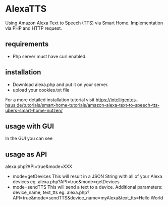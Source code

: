 # AlexaTTS
Using Amazon Alexa Text to Speech (TTS) via Smart Home. Implementation via PHP and HTTP request.

## requirements
- Php server must have curl enabled.

## installation
- Download alexa.php and put it on your server.
- upload your cookies.txt file

For a more detailed installation tutorial visit https://intelligentes-haus.de/tutorials/smart-home-tutorials/amazon-alexa-text-to-speech-tts-ubers-smart-home-nutzen/


## usage with GUI
In the GUI you can see 

## usage as API
alexa.php?API=true&mode=XXX
- mode=getDevices
  This will result in a JSON String with all of your Alexa devices
  eg. alexa.php?API=true&mode=getDevices
- mode=sendTTS
  This will send a text to a device.
  Additional parameters: device_name, text_tts
  eg. alexa.php?API=true&mode=sendTTS&device_name=myAlexa&text_tts=Hello World
  